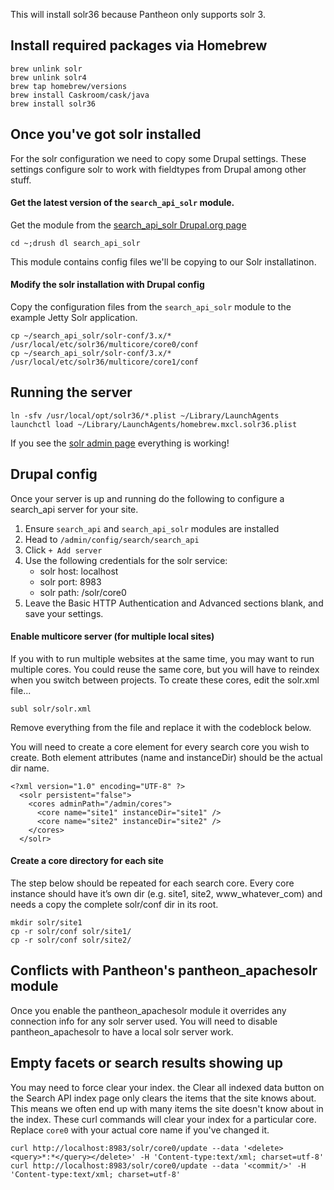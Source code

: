 This will install solr36 because Pantheon only supports solr 3.

## Install required packages via Homebrew

```
brew unlink solr
brew unlink solr4
brew tap homebrew/versions
brew install Caskroom/cask/java
brew install solr36
```

## Once you've got solr installed
For the solr configuration we need to copy some Drupal settings. These settings configure solr to work with fieldtypes from Drupal among other stuff.

#### Get the latest version of the ```search_api_solr``` module.

Get the module from the [search_api_solr Drupal.org page](https://www.drupal.org/project/search_api_solr)

```cd ~;drush dl search_api_solr```

This module contains config files we'll be copying to our Solr installatinon.

#### Modify the solr installation with Drupal config

Copy the configuration files from the ```search_api_solr``` module to the example Jetty Solr application.
```
cp ~/search_api_solr/solr-conf/3.x/* /usr/local/etc/solr36/multicore/core0/conf
cp ~/search_api_solr/solr-conf/3.x/* /usr/local/etc/solr36/multicore/core1/conf
```

## Running the server
```
ln -sfv /usr/local/opt/solr36/*.plist ~/Library/LaunchAgents
launchctl load ~/Library/LaunchAgents/homebrew.mxcl.solr36.plist 
```

If you see the [solr admin page](http://localhost:8983/solr/core0/admin/) everything is working!

## Drupal config
Once your server is up and running do the following to configure a search_api server for your site.

1. Ensure ```search_api``` and ```search_api_solr``` modules are installed
2. Head to ```/admin/config/search/search_api```
3. Click ```+ Add server```
4. Use the following credentials for the solr service:
	* solr host: localhost
	* solr port: 8983
	* solr path: /solr/core0
5. Leave the Basic HTTP Authentication and Advanced sections blank, and save your settings.

#### Enable multicore server (for multiple local sites)
If you with to run multiple websites at the same time, you may want to run multiple cores. You could reuse the same core, but you will have to reindex when you switch between projects. To create these cores, edit the solr.xml file...
```
subl solr/solr.xml
```
Remove everything from the file and replace it with the codeblock below.

You will need to create a core element for every search core you wish to create. Both element attributes (name and instanceDir) should be the actual dir name.
```
<?xml version="1.0" encoding="UTF-8" ?>
  <solr persistent="false">
    <cores adminPath="/admin/cores">
      <core name="site1" instanceDir="site1" />
      <core name="site2" instanceDir="site2" />
    </cores>
  </solr>
```
#### Create a core directory for each site
The step below should be repeated for each search core. Every core instance should have it’s own dir (e.g. site1, site2, www_whatever_com) and needs a copy the complete solr/conf dir in its root.
```
mkdir solr/site1
cp -r solr/conf solr/site1/
cp -r solr/conf solr/site2/
```

## Conflicts with Pantheon's pantheon_apachesolr module
Once you enable the pantheon_apachesolr module it overrides any connection info for any solr server used. You will need to disable pantheon_apachesolr to have a local solr server work.


## Empty facets or search results showing up

You may need to force clear your index. the Clear all indexed data button on the Search API index page only clears the items that the site knows about. This means we often end up with many items the site doesn't know about in the index. These curl commands will clear your index for a particular core. Replace ```core0``` with your actual core name if you've changed it.

```
curl http://localhost:8983/solr/core0/update --data '<delete><query>*:*</query></delete>' -H 'Content-type:text/xml; charset=utf-8'
curl http://localhost:8983/solr/core0/update --data '<commit/>' -H 'Content-type:text/xml; charset=utf-8'
```
